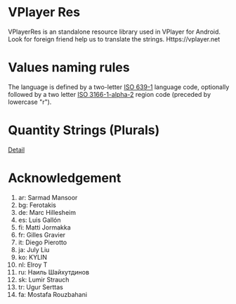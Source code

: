 VPlayer Res
===========

VPlayerRes is an standalone resource library used in VPlayer for Android. Look for foreign friend help us to translate the strings.
Https://vplayer.net

Values naming rules
===================
The language is defined by a two-letter [ISO 639-1][1] language code,
optionally followed by a two letter [ISO 3166-1-alpha-2][2] region code (preceded by lowercase "r").

Quantity Strings (Plurals)
=========================
[Detail][3]

Acknowledgement
===============
1. ar: Sarmad Mansoor
2. bg: Ferotakis
3. de: Marc Hillesheim
4. es: Luis Gallón
5. fi: Matti Jormakka
6. fr: Gilles Gravier
7. it: Diego Pierotto
8. ja: July Liu
9. ko: KYLIN
10. nl: Elroy T
11. ru: Наиль Шайхутдинов
12. sk: Lumir Strauch
13. tr: Ugur Serttas
14. fa: Mostafa Rouzbahani 

[1]: http://www.loc.gov/standards/iso639-2/php/code_list.php
[2]: http://www.iso.org/iso/prods-services/iso3166ma/02iso-3166-code-lists/country_names_and_code_elements
[3]: http://developer.android.com/guide/topics/resources/string-resource.html#Plurals
